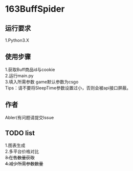 # 163BuffSpider

## 运行要求
1.Python3.X

## 使用步骤
1.获取Buff商品id与cookie  
2.运行main.py  
3.填入所需参数 game默认参数为csgo  
Tips：请不要将SleepTime参数设置过小，否则会被api接口屏蔽。

## 作者
Abler(有问题请提交Issue

## TODO list
1.图表生成  
2.多平台价格对比  
~~3.在售数量获取~~  
~~4.减少所需参数数量~~
